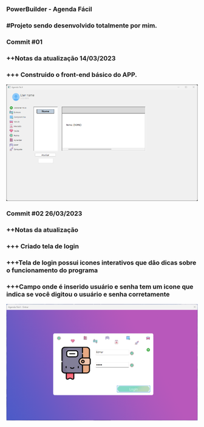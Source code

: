 ### PowerBuilder - Agenda Fácil

### #Projeto sendo desenvolvido totalmente por mim.

### Commit #01  

### ++Notas da atualização 14/03/2023

### +++ Construido o front-end básico do APP.
<img style="display: block;-webkit-user-select: none;margin: auto;cursor: zoom-in;background-color: hsl(0, 0%, 90%);transition: background-color 300ms;" src="https://raw.githubusercontent.com/edmarpires9/agenda_facil/main/data/preview/homepage.png" width="504" height="305">


### 

### Commit #02  26/03/2023

### ++Notas da atualização

### +++ Criado tela de login

### +++Tela de login possui icones interativos que dão dicas sobre o funcionamento do programa

### +++Campo onde é inserido usuário e senha tem um icone que indica se você digitou o usuário e senha corretamente
<img style="display: block;-webkit-user-select: none;margin: auto;cursor: zoom-in;background-color: hsl(0, 0%, 90%);transition: background-color 300ms;" src="https://raw.githubusercontent.com/edmarpires9/agenda_facil/main/data/preview/login.png" width="504" height="305">

